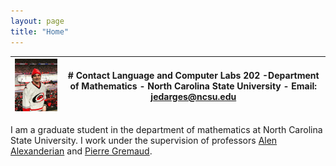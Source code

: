 ```yaml
---
layout: page
title: "Home"
---
```


| <img src="assets/FGCS7881-1233x1536.jpg" alt="pic" width="200"/> | # Contact  Language and Computer Labs 202 -Department of Mathematics - North Carolina State University - Email: jedarges@ncsu.edu |
|-|-|


 I am a graduate student in the department of mathematics at North Carolina State University. I work under the supervision of professors [Alen Alexanderian](https://aalexan3.math.ncsu.edu/) and [Pierre Gremaud](https://gremaud.wordpress.ncsu.edu/).

